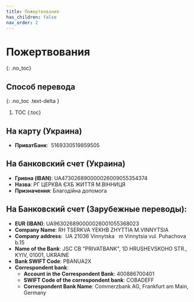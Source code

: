 ```yaml
---
title: Пожертвования
has_children: false
nav_order: 2
---
```


# Пожертвования
{: .no_toc}

## Способ перевода
{: .no_toc .text-delta }

1. TOC
{:toc}

## На карту (Украина) 
* **ПриватБанк**:  5169330519859505

## На банковский счет (Украина)
* **Гривна (IBAN)**: UA473026890000026009055354374
* **Назва**: РГ ЦЕРКВА ЄХБ ЖИТТЯ М.ВIННИЦЯ
* **Призначення**: Благодійна допомога

## На Банковский счет (Зарубежные переводы):
* **EUR (IBAN)**: UA963026890000026001055368023
* **Сompany Name**: RH TSERKVA YEKHB ZHYTTIA M.VINNYTSIA
* **Company address**:  UA 21036 Vinnytska   m Vinnytsia vul. Puhachova b.15
* **Name of the Bank**: JSC CB "PRIVATBANK", 1D HRUSHEVSKOHO STR., KYIV, 01001, UKRAINE
* **Bank SWIFT Code**: PBANUA2X
* **Correspondent bank**: 
	* **Account in the Correspondent Bank**: 400886700401
	* **SWIFT Code of the correspondent bank**: COBADEFF
	* **Correspondent Bank Name**: Commerzbank AG, Frankfurt am Main, Germany
